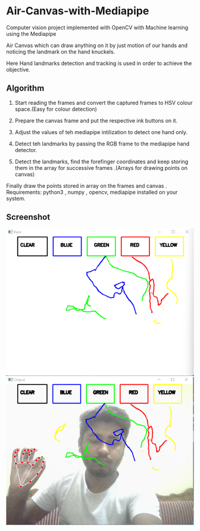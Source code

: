 # Air-Canvas-with-Mediapipe

Computer vision project implemented with OpenCV with Machine learning using the Mediapipe

Air Canvas which can draw anything on it by just motion of our hands and noticing the landmark on the hand knuckels.

Here Hand landmarks detection and tracking is used in order to achieve the objective.



## Algorithm
1. Start reading the frames and convert the captured frames to HSV colour space.(Easy for colour detection)

2. Prepare the canvas frame and put the respective ink buttons on it.

3. Adjust the values of teh mediapipe intilization to detect one hand only.

4. Detect teh landmarks by passing the RGB frame to the mediapipe hand detector.

5. Detect the landmarks, find the forefinger coordinates and keep storing them in the array for successive frames .(Arrays for drawing points on canvas)


Finally draw the points stored in array on the frames and canvas .
Requirements: python3 , numpy , opencv, mediapipe installed on your system.

## Screenshot

![Image](/1.png)    ![Image](/2.png)